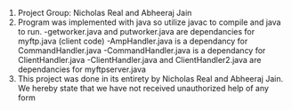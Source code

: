 1) Project Group: Nicholas Real and Abheeraj Jain
2) Program was implemented with java so utilize javac to compile and java to run.
   -getworker.java and putworker.java are dependancies for myftp.java (client code)
   -AmpHandler.java is a dependancy for CommandHandler.java
   -CommandHandler.java is a dependancy for ClientHandler.java
   -ClientHandler.java and ClientHandler2.java are dependancies for myftpserver.java
3) This project was done in its entirety by Nicholas Real and Abheeraj Jain. We hereby
   state that we have not received unauthorized help of any form
